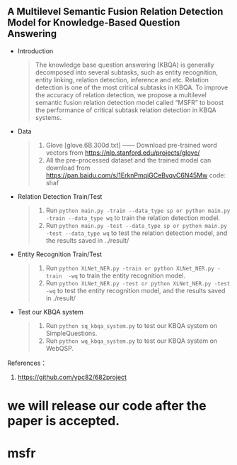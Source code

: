 ## A Multilevel Semantic Fusion Relation Detection Model for Knowledge-Based Question Answering

* Introduction
  > The knowledge base question answering (KBQA) is generally decomposed into several subtasks, such as entity recognition, entity linking, relation detection, inference and etc. Relation detection is one of the most critical subtasks in KBQA. To improve the accuracy of relation detection, we propose a multilevel semantic fusion relation detection model called “MSFR” to boost the performance of critical subtask relation detection in KBQA systems.
* Data
  > 1. Glove [glove.6B.300d.txt] —— Download pre-trained word vectors from <https://nlp.stanford.edu/projects/glove/>
  > 2. All the pre-processed dataset and the trained model can download from https://pan.baidu.com/s/1ErknPmqiGCeBvqvC6N45Mw code: shaf

* Relation Detection Train/Test
  > 1. Run `python main.py -train --data_type sp or python main.py -train --data_type wq` to train the relation detection model.
  > 2. Run `python main.py -test --data_type sp or python main.py -test --data_type wq` to test the relation detection model, and the results saved in ../result/

* Entity Recognition Train/Test
  > 1. Run `python XLNet_NER.py -train or python XLNet_NER.py -train  -wq` to train the entity recognition model.
  > 2. Run `python XLNet_NER.py -test or python XLNet_NER.py -test -wq` to test the entity recognition model, and the results saved in ./result/

* Test our KBQA system
  > 1. Run `python sq_kbqa_system.py` to test our KBQA system on SimpleQuestions.
  > 2. Run `python wq_kbqa_system.py` to test our KBQA system on WebQSP.


References：
1. https://github.com/ypc82/682project

# we will release our code after the paper is accepted.
# msfr
